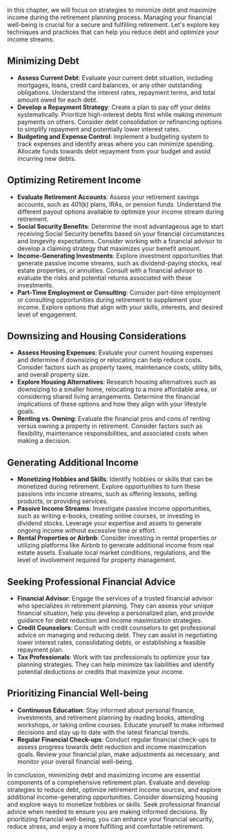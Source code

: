 
In this chapter, we will focus on strategies to minimize debt and maximize income during the retirement planning process. Managing your financial well-being is crucial for a secure and fulfilling retirement. Let's explore key techniques and practices that can help you reduce debt and optimize your income streams.

Minimizing Debt
---------------

* **Assess Current Debt**: Evaluate your current debt situation, including mortgages, loans, credit card balances, or any other outstanding obligations. Understand the interest rates, repayment terms, and total amount owed for each debt.
* **Develop a Repayment Strategy**: Create a plan to pay off your debts systematically. Prioritize high-interest debts first while making minimum payments on others. Consider debt consolidation or refinancing options to simplify repayment and potentially lower interest rates.
* **Budgeting and Expense Control**: Implement a budgeting system to track expenses and identify areas where you can minimize spending. Allocate funds towards debt repayment from your budget and avoid incurring new debts.

Optimizing Retirement Income
----------------------------

* **Evaluate Retirement Accounts**: Assess your retirement savings accounts, such as 401(k) plans, IRAs, or pension funds. Understand the different payout options available to optimize your income stream during retirement.
* **Social Security Benefits**: Determine the most advantageous age to start receiving Social Security benefits based on your financial circumstances and longevity expectations. Consider working with a financial advisor to develop a claiming strategy that maximizes your benefit amount.
* **Income-Generating Investments**: Explore investment opportunities that generate passive income streams, such as dividend-paying stocks, real estate properties, or annuities. Consult with a financial advisor to evaluate the risks and potential returns associated with these investments.
* **Part-Time Employment or Consulting**: Consider part-time employment or consulting opportunities during retirement to supplement your income. Explore options that align with your skills, interests, and desired level of engagement.

Downsizing and Housing Considerations
-------------------------------------

* **Assess Housing Expenses**: Evaluate your current housing expenses and determine if downsizing or relocating can help reduce costs. Consider factors such as property taxes, maintenance costs, utility bills, and overall property size.
* **Explore Housing Alternatives**: Research housing alternatives such as downsizing to a smaller home, relocating to a more affordable area, or considering shared living arrangements. Determine the financial implications of these options and how they align with your lifestyle goals.
* **Renting vs. Owning**: Evaluate the financial pros and cons of renting versus owning a property in retirement. Consider factors such as flexibility, maintenance responsibilities, and associated costs when making a decision.

Generating Additional Income
----------------------------

* **Monetizing Hobbies and Skills**: Identify hobbies or skills that can be monetized during retirement. Explore opportunities to turn these passions into income streams, such as offering lessons, selling products, or providing services.
* **Passive Income Streams**: Investigate passive income opportunities, such as writing e-books, creating online courses, or investing in dividend stocks. Leverage your expertise and assets to generate ongoing income without excessive time or effort.
* **Rental Properties or Airbnb**: Consider investing in rental properties or utilizing platforms like Airbnb to generate additional income from real estate assets. Evaluate local market conditions, regulations, and the level of involvement required for property management.

Seeking Professional Financial Advice
-------------------------------------

* **Financial Advisor**: Engage the services of a trusted financial advisor who specializes in retirement planning. They can assess your unique financial situation, help you develop a personalized plan, and provide guidance for debt reduction and income maximization strategies.
* **Credit Counselors**: Consult with credit counselors to get professional advice on managing and reducing debt. They can assist in negotiating lower interest rates, consolidating debts, or establishing a feasible repayment plan.
* **Tax Professionals**: Work with tax professionals to optimize your tax planning strategies. They can help minimize tax liabilities and identify potential deductions or credits that maximize your income.

Prioritizing Financial Well-being
---------------------------------

* **Continuous Education**: Stay informed about personal finance, investments, and retirement planning by reading books, attending workshops, or taking online courses. Educate yourself to make informed decisions and stay up to date with the latest financial trends.
* **Regular Financial Check-ups**: Conduct regular financial check-ups to assess progress towards debt reduction and income maximization goals. Review your financial plan, make adjustments as necessary, and monitor your overall financial well-being.

In conclusion, minimizing debt and maximizing income are essential components of a comprehensive retirement plan. Evaluate and develop strategies to reduce debt, optimize retirement income sources, and explore additional income-generating opportunities. Consider downsizing housing and explore ways to monetize hobbies or skills. Seek professional financial advice when needed to ensure you are making informed decisions. By prioritizing financial well-being, you can enhance your financial security, reduce stress, and enjoy a more fulfilling and comfortable retirement.
